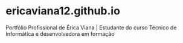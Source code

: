 # ericaviana12.github.io
Portfólio Profissional de Érica Viana | Estudante do curso Técnico de Informática e desenvolvedora em formação

[](img/ericavianaQR.png)
